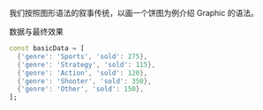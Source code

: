 我们按照图形语法的叙事传统，以画一个饼图为例介绍 Graphic 的语法。

数据与最终效果

```dart
const basicData = [
  {'genre': 'Sports', 'sold': 275},
  {'genre': 'Strategy', 'sold': 115},
  {'genre': 'Action', 'sold': 120},
  {'genre': 'Shooter', 'sold': 350},
  {'genre': 'Other', 'sold': 150},
];
```

